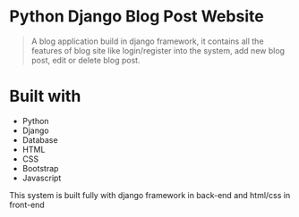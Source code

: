 # Python Django Blog Post Website 
> A blog application build in django framework, it contains all the features of blog site like login/register into the system, add new blog post, edit or delete blog post.

# Built with 
* Python
* Django
* Database
* HTML
* CSS
* Bootstrap
* Javascript

<p>This system is built fully with django framework in back-end and html/css in front-end </p>
